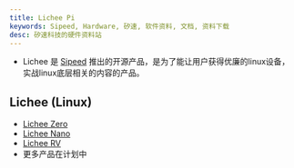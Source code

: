 ```yaml
---
title: Lichee Pi
keywords: Sipeed, Hardware, 矽速, 软件资料, 文档, 资料下载
desc: 矽速科技的硬件资料站
---
```

- Lichee 是 [Sipeed](https://www.sipeed.com/) 推出的开源产品，是为了能让用户获得优廉的linux设备，实战linux底层相关的内容的产品。
  
<h2> Lichee (Linux) </h2>

- [Lichee Zero](./Zero-Doc/Start/intro_cn.md)
- [Lichee Nano](./Nano-Doc-Backup/index.md)
- [Lichee RV](./Lichee-RV/intro_cn.md)
- 更多产品在计划中
